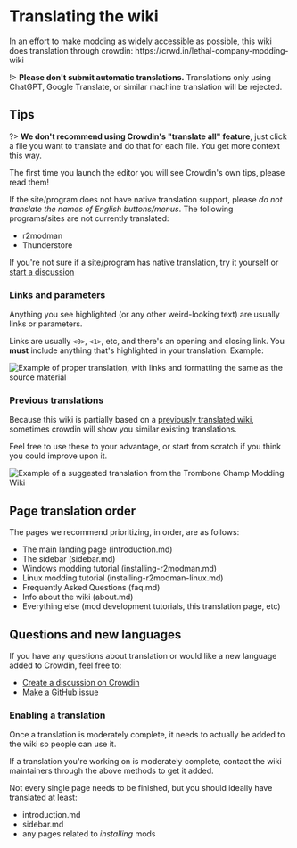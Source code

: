 # Translating the wiki

In an effort to make modding as widely accessible as possible, this wiki does translation through crowdin: https\://crwd.in/lethal-company-modding-wiki

!> **Please don't submit automatic translations.** Translations only using ChatGPT, Google Translate, or similar machine translation will be rejected.

## Tips

?> **We don't recommend using Crowdin's "translate all" feature**, just click a file you want to translate and do that for each file. You get more context this way.

The first time you launch the editor you will see Crowdin's own tips, please read them!

If the site/program does not have native translation support, please _do not translate the names of English buttons/menus_. The following programs/sites are not currently translated:

- r2modman
- Thunderstore

If you're not sure if a site/program has native translation, try it yourself or [start a discussion](#Questions-and-new-languages)

### Links and parameters

Anything you see highlighted (or any other weird-looking text) are usually links or parameters.

Links are usually `<0>`, `<1>`, etc, and there's an opening and closing link. You **must** include anything that's highlighted in your translation. Example:

![Example of proper translation, with links and formatting the same as the source material](../docs/files/translating-the-wiki/dutchformattingexample.png)

### Previous translations

Because this wiki is partially based on a [previously translated wiki](https://trombone.wiki), sometimes crowdin will show you similar existing translations.

Feel free to use these to your advantage, or start from scratch if you think you could improve upon it.

![Example of a suggested translation from the Trombone Champ Modding Wiki](../docs/files/translating-the-wiki/suggestions.png)

## Page translation order

The pages we recommend prioritizing, in order, are as follows:

- The main landing page (introduction.md)
- The sidebar (sidebar.md)
- Windows modding tutorial (installing-r2modman.md)
- Linux modding tutorial (installing-r2modman-linux.md)
- Frequently Asked Questions (faq.md)
- Info about the wiki (about.md)
- Everything else (mod development tutorials, this translation page, etc)

## Questions and new languages

If you have any questions about translation or would like a new language added to Crowdin, feel free to:

- [Create a discussion on Crowdin](https://crowdin.com/project/lethal-company-modding-wiki/discussions)
- [Make a GitHub issue](https://github.com/LethalCompany/ModdingWiki/issues)

### Enabling a translation

Once a translation is moderately complete, it needs to actually be added to the wiki so people can use it.

If a translation you're working on is moderately complete, contact the wiki maintainers through the above methods to get it added.

Not every single page needs to be finished, but you should ideally have translated at least:

- introduction.md
- sidebar.md
- any pages related to _installing_ mods
